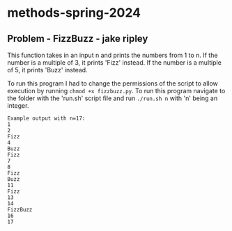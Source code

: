 # methods-spring-2024
## Problem - FizzBuzz - jake ripley

This function takes in an input n and prints the numbers from 1 to n.
If the number is a multiple of 3, it prints 'Fizz' instead.
If the number is a multiple of 5, it prints 'Buzz' instead.

To run this program I had to change the permissions of the script
to allow execution by running `chmod +x fizzbuzz.py`. To run this
program navigate to the folder with the 'run.sh' script file and
run `./run.sh n` with 'n' being an integer. 

```
Example output with n=17:
1
2
Fizz
4
Buzz
Fizz
7
8
Fizz
Buzz
11
Fizz
13
14
FizzBuzz
16
17
```
